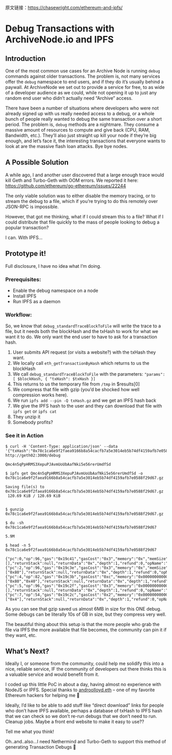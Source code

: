 原文链接：https://chasewright.com/ethereum-and-ipfs/



# Debug Transactions with ArchiveNode.io and IPFS

## Introduction

One of the most common use cases for an Archive Node is running `debug` commands against older transactions. The problem is, not many services offer the `debug` namespace to end users, and if they do it’s usually behind a paywall. At ArchiveNode we set out to provide a service for free, to as wide of a developer audience as we could, while not opening it up to just any random end user who didn’t actually need “Archive” access.

There have been a number of situations where developers who were not already signed up with us really needed access to a debug, or a whole bunch of people really wanted to debug the same transaction over a short period. The problem is, `debug` methods are a nightmare. They consume a massive amount of resources to compute and give back (CPU, RAM, Bandwidth, etc.). They’ll also just straight up kill your node if they’re big enough, and let’s face it, the interesting transactions that everyone wants to look at are the massive flash loan attacks. Bye bye nodes.

## A Possible Solution

A while ago, I and another user discovered that a large enough trace would kill Geth and Turbo-Geth with OOM errors. We reported it here: https://github.com/ethereum/go-ethereum/issues/22244

The only viable solution was to either disable the memory tracing, or to stream the debug to a file, which if you’re trying to do this remotely over JSON-RPC is impossible.

However, that got me thinking, what if I could stream this to a file? What if I could distribute that file quickly to the mass of people looking to debug a popular transaction?

I can. With IPFS…

## Prototype it!

Full disclosure, I have no idea what I’m doing.

### Prerequisites:

- Enable the debug namespace on a node
- Install IPFS
- Run IPFS as a daemon

### Workflow:

So, we know that `debug_standardTraceBlockToFile` will write the trace to a file, but it needs both the blockHash and the txHash to work for what we want it to do. We only want the end user to have to ask for a transaction hash.

1. User submits API request (or visits a website?) with the txHash they want.
2. We locally call `eth_getTransactionByHash` which returns to us the blockHash
3. We call `debug_standardTraceBlockToFile` with the parameters:
   `"params": [ $blockHash, { "txHash": $txHash }]`
4. This returns to us the temporary file from `/tmp` in $results[0]
5. We compress that file with gzip (you’d be shocked how well compression works here).
6. We run `ipfs add --pin -Q txHash.gz` and we get an IPFS hash back
7. We give the IPFS hash to the user and they can download that file with `ipfs get` or `ipfs cat`
8. They unzip it
9. Somebody profits?

### See it in Action

```
$ curl -H 'Content-Type: application/json' --data '{"txHash":"0x78c1ca6e9f2faea9166b8a54cacfb7a5e3014eb5b74df4159afb7e0588f29d67"}' http://geth02:3000/debug

Qmc4n5qPpHRMS3XepuPJAvmUoUbAafNki5e56rerUmdfSd

$ ipfs get Qmc4n5qPpHRMS3XepuPJAvmUoUbAafNki5e56rerUmdfSd -o 0x78c1ca6e9f2faea9166b8a54cacfb7a5e3014eb5b74df4159afb7e0588f29d67.gz

Saving file(s) to 0x78c1ca6e9f2faea9166b8a54cacfb7a5e3014eb5b74df4159afb7e0588f29d67.gz
 120.69 KiB / 120.69 KiB


$ gunzip 0x78c1ca6e9f2faea9166b8a54cacfb7a5e3014eb5b74df4159afb7e0588f29d67.gz

$ du -sh 0x78c1ca6e9f2faea9166b8a54cacfb7a5e3014eb5b74df4159afb7e0588f29d67

5.9M

$ head -n 5 0x78c1ca6e9f2faea9166b8a54cacfb7a5e3014eb5b74df4159afb7e0588f29d67

{"pc":0,"op":96,"gas":"0x19c41","gasCost":"0x3","memory":"0x","memSize":0,"stack":[],"returnStack":null,"returnData":"0x","depth":1,"refund":0,"opName":"PUSH1","error":""}
{"pc":2,"op":96,"gas":"0x19c3e","gasCost":"0x3","memory":"0x","memSize":0,"stack":["0x80"],"returnStack":null,"returnData":"0x","depth":1,"refund":0,"opName":"PUSH1","error":""}
{"pc":4,"op":82,"gas":"0x19c3b","gasCost":"0xc","memory":"0x000000000000000000000000000000000000000000000000000000000000000000000000000000000000000000000000000000000000000000000000000000000000000000000000000000000000000000000000000000000000000000000000","memSize":96,"stack":["0x80","0x40"],"returnStack":null,"returnData":"0x","depth":1,"refund":0,"opName":"MSTORE","error":""}
{"pc":5,"op":96,"gas":"0x19c2f","gasCost":"0x3","memory":"0x000000000000000000000000000000000000000000000000000000000000000000000000000000000000000000000000000000000000000000000000000000000000000000000000000000000000000000000000000000000000000000000080","memSize":96,"stack":[],"returnStack":null,"returnData":"0x","depth":1,"refund":0,"opName":"PUSH1","error":""}
{"pc":7,"op":54,"gas":"0x19c2c","gasCost":"0x2","memory":"0x000000000000000000000000000000000000000000000000000000000000000000000000000000000000000000000000000000000000000000000000000000000000000000000000000000000000000000000000000000000000000000000080","memSize":96,"stack":["0x4"],"returnStack":null,"returnData":"0x","depth":1,"refund":0,"opName":"CALLDATASIZE","error":""}
```

As you can see that gzip saved us almost 6MB in size for this ONE debug. Some debugs can be literally 10s of GB in size, but they compress very well.

The beautiful thing about this setup is that the more people who grab the file via IPFS the more available that file becomes, the community can pin it if they want, etc.

## What’s Next?

Ideally I, or someone from the community, could help me solidify this into a nice, reliable service, IF the community of developers out there thinks this is a valuable service and would benefit from it.

I coded up this little PoC in about a day, having almost no experience with NodeJS or IPFS. Special thanks to [androolloyd.eth](https://twitter.com/androolloyd) – one of my favorite Ethereum hackers for helping me 🙂

Ideally, I’d like to be able to add stuff like “direct download” links for people who don’t have IPFS available, perhaps a database of txHash to IPFS hash that we can check so we don’t re-run debugs that we don’t need to run. Cleanup jobs. Maybe a front end website to make it easy to use??

Tell me what you think!

Oh..and..also…I need Nethermind and Turbo-Geth to support this method of generating Transaction Debugs 🙂